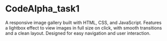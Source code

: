 # CodeAlpha_task1
A responsive image gallery built with HTML, CSS, and JavaScript. Features a lightbox effect to view images in full size on click, with smooth transitions and a clean layout. Designed for easy navigation and user interaction.
